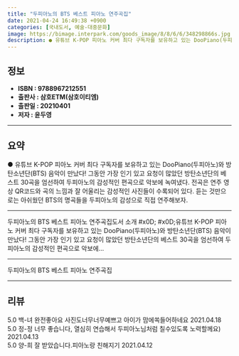 ```yaml
---
title: "두피아노의 BTS 베스트 피아노 연주곡집"
date: 2021-04-24 16:49:38 +0900
categories: [국내도서, 예술-대중문화]
image: https://bimage.interpark.com/goods_image/8/8/6/6/348298866s.jpg
description: ● 유튜브 K-POP 피아노 커버 최다 구독자를 보유하고 있는 DooPiano(두피아노)와 방탄소년단(BTS) 음악이 만났다! 그동안 가장 인기 있고 요청이 많았던 방탄소년단의 베스트 30곡을 엄선하여 두피아노의 감성적인 편곡으로 악보에 녹여냈다. 전곡은 연주 영상 QR코드와 곡의 느
---
```


## **정보**

- **ISBN : 9788967212551**
- **출판사 : 삼호ETM(삼호이티엠)**
- **출판일 : 20210401**
- **저자 : 윤두영**

------



## **요약**

●  유튜브 K-POP 피아노 커버 최다 구독자를 보유하고 있는 DooPiano(두피아노)와 방탄소년단(BTS) 음악이 만났다! 그동안 가장 인기 있고 요청이 많았던 방탄소년단의 베스트 30곡을 엄선하여 두피아노의 감성적인 편곡으로 악보에 녹여냈다. 전곡은 연주 영상 QR코드와 곡의 느낌과 잘 어울리는 감성적인 사진들이 수록되어 있다. 듣는 것만으로는 아쉬웠던 BTS의 명곡들을 두피아노의 감성으로 직접 연주해보자.

------

두피아노의 BTS 베스트 피아노 연주곡집도서 소개  #x0D; #x0D;유튜브 K-POP 피아노 커버 최다 구독자를 보유하고 있는 DooPiano(두피아노)와 방탄소년단(BTS) 음악이 만났다! 그동안 가장 인기 있고 요청이 많았던 방탄소년단의 베스트 30곡을 엄선하여 두피아노의 감성적인 편곡으로 악보에... 

------


두피아노의 BTS 베스트 피아노 연주곡집 

------


## **리뷰** 

5.0 백-녀 완전좋아요 사진도너무너무예쁘고 아이가 맘에쏙들어하네요 2021.04.18 <br/>5.0 정-정 너무 좋습니다,  열심히 연습해서 두피아노님처럼 칠수있도록 노력할께요) 2021.04.13 <br/>5.0 양-희 잘 받았습니다.피아노랑 친해지기 2021.04.12 <br/>